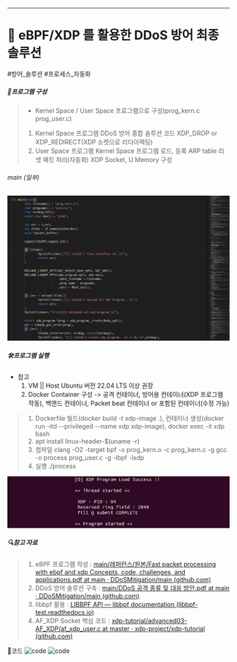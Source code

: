 ***
# 🚀 eBPF/XDP 를 활용한 DDoS 방어 최종 솔루션
#방어_솔루션 #프로세스_자동화

##### 📝프로그램 구성

> - Kernel Space / User Space 프로그램으로 구성(prog_kern.c prog_user.c)
> 1. Kernel Space 프로그램
> 	DDoS 방어 종합 솔루션 코드
> 	XDP_DROP or XDP_REDIRECT(XDP 소켓으로 리다이렉팅)
> 2. User Space 프로그램
> 	Kernel Space 프로그램 로드, 등록
> 	ARP table 리셋
> 	패킷 처리(자동화)
> 	XDP Socket, U Memory 구성
###### main (일부)
![code](./img/Main_flow.jpg)
##### 🛠️프로그램 실행 
- 참고
	1. VM || Host Ubuntu 버전 22.04 LTS 이상 권장
	2. Docker Container 구성 -> 공격 컨테이너, 방어용 컨테이너(XDP 프로그램 작동), 백앤드 컨테이너, Packet beat 컨테이너 or 포함된 컨테이너(수정 가능)
>1. Dockerfile 빌드(docker build -t xdp-image .), 컨테이너 생성(docker run -itd --privileged --name xdp xdp-image), docker exec -it xdp bash
>2. apt install linux-header-$(uname -r) 
>3. 컴파일
	clang -O2 -target bpf -o prog_kern.o -c prog_kern.c -g
	gcc -o process prog_user.c -g -lbpf -lxdp 
>4. 실행
	./process

![flow](./img/Process_load.jpg)

##### 🔍참고 자료

 >1. eBPF 프로그램 작성 : [main/레퍼런스/원본/Fast packet processing with ebpf and xdp Concepts, code, challenges, and applications.pdf at main · DDoSMitigation/main (github.com)](https://github.com/DDoSMitigation/main/blob/main/%EB%A0%88%ED%8D%BC%EB%9F%B0%EC%8A%A4/%EC%9B%90%EB%B3%B8/Fast%20packet%20processing%20with%20ebpf%20and%20xdp%20Concepts%2C%20code%2C%20challenges%2C%20and%20applications.pdf)
 >2. DDoS 방어 솔루션 구축 : [main/DDoS 공격 종류 및 대응 방안.pdf at main · DDoSMitigation/main (github.com)](https://github.com/DDoSMitigation/main/blob/main/DDoS%20%EA%B3%B5%EA%B2%A9%20%EC%A2%85%EB%A5%98%20%EB%B0%8F%20%EB%8C%80%EC%9D%91%20%EB%B0%A9%EC%95%88.pdf)
> 3. libbpf 활용 : [LIBBPF API — libbpf documentation (libbpf-test.readthedocs.io)](https://libbpf-test.readthedocs.io/en/latest/api.html)
> 4. AF_XDP Socket 핵심 코드 : [xdp-tutorial/advanced03-AF_XDP/af_xdp_user.c at master · xdp-project/xdp-tutorial (github.com)](https://github.com/xdp-project/xdp-tutorial/blob/master/advanced03-AF_XDP/af_xdp_user.c)


🔐코드
![code](./img/program_kernel.png)
![code](./img/program_user.png)



